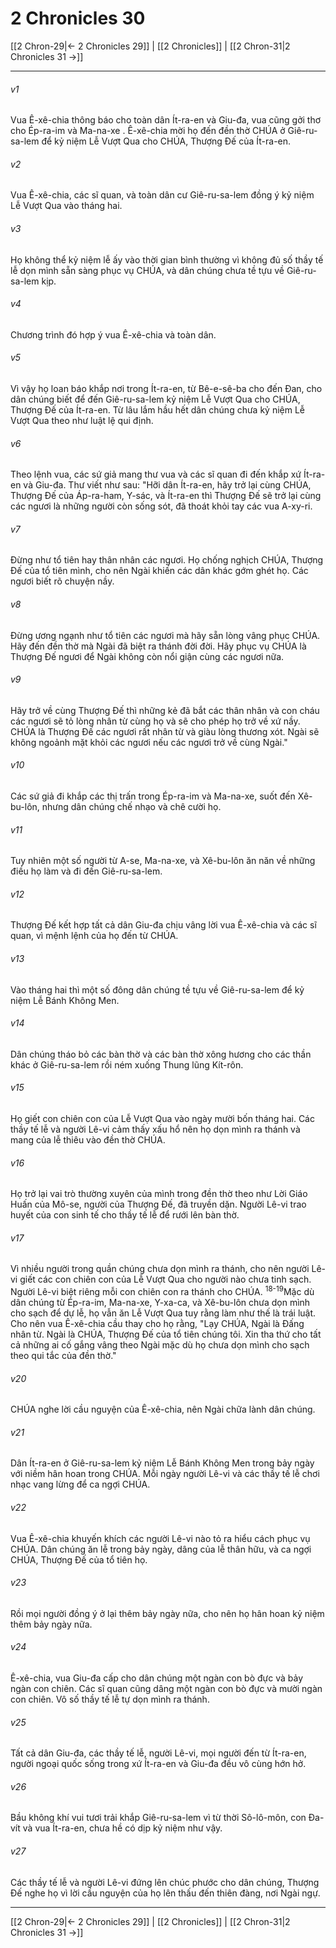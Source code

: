 # 2 Chronicles 30

[[2 Chron-29|← 2 Chronicles 29]] | [[2 Chronicles]] | [[2 Chron-31|2 Chronicles 31 →]]
***



###### v1 
Vua Ê-xê-chia thông báo cho toàn dân Ít-ra-en và Giu-đa, vua cũng gởi thơ cho Ép-ra-im và Ma-na-xe . Ê-xê-chia mời họ đến đền thờ CHÚA ở Giê-ru-sa-lem để kỷ niệm Lễ Vượt Qua cho CHÚA, Thượng Đế của Ít-ra-en. 

###### v2 
Vua Ê-xê-chia, các sĩ quan, và toàn dân cư Giê-ru-sa-lem đồng ý kỷ niệm Lễ Vượt Qua vào tháng hai. 

###### v3 
Họ không thể kỷ niệm lễ ấy vào thời gian bình thường vì không đủ số thầy tế lễ dọn mình sẵn sàng phục vụ CHÚA, và dân chúng chưa tề tựu về Giê-ru-sa-lem kịp. 

###### v4 
Chương trình đó hợp ý vua Ê-xê-chia và toàn dân. 

###### v5 
Vì vậy họ loan báo khắp nơi trong Ít-ra-en, từ Bê-e-sê-ba cho đến Đan, cho dân chúng biết để đến Giê-ru-sa-lem kỷ niệm Lễ Vượt Qua cho CHÚA, Thượng Đế của Ít-ra-en. Từ lâu lắm hầu hết dân chúng chưa kỷ niệm Lễ Vượt Qua theo như luật lệ qui định. 

###### v6 
Theo lệnh vua, các sứ giả mang thư vua và các sĩ quan đi đến khắp xứ Ít-ra-en và Giu-đa. Thư viết như sau: "Hỡi dân Ít-ra-en, hãy trở lại cùng CHÚA, Thượng Đế của Áp-ra-ham, Y-sác, và Ít-ra-en thì Thượng Đế sẽ trở lại cùng các ngươi là những người còn sống sót, đã thoát khỏi tay các vua A-xy-ri. 

###### v7 
Đừng như tổ tiên hay thân nhân các ngươi. Họ chống nghịch CHÚA, Thượng Đế của tổ tiên mình, cho nên Ngài khiến các dân khác gớm ghét họ. Các ngươi biết rõ chuyện nầy. 

###### v8 
Đừng ương ngạnh như tổ tiên các ngươi mà hãy sẵn lòng vâng phục CHÚA. Hãy đến đền thờ mà Ngài đã biệt ra thánh đời đời. Hãy phục vụ CHÚA là Thượng Đế ngươi để Ngài không còn nổi giận cùng các ngươi nữa. 

###### v9 
Hãy trở về cùng Thượng Đế thì những kẻ đã bắt các thân nhân và con cháu các ngươi sẽ tỏ lòng nhân từ cùng họ và sẽ cho phép họ trở về xứ nầy. CHÚA là Thượng Đế các ngươi rất nhân từ và giàu lòng thương xót. Ngài sẽ không ngoảnh mặt khỏi các ngươi nếu các ngươi trở về cùng Ngài." 

###### v10 
Các sứ giả đi khắp các thị trấn trong Ép-ra-im và Ma-na-xe, suốt đến Xê-bu-lôn, nhưng dân chúng chế nhạo và chê cười họ. 

###### v11 
Tuy nhiên một số người từ A-se, Ma-na-xe, và Xê-bu-lôn ăn năn về những điều họ làm và đi đến Giê-ru-sa-lem. 

###### v12 
Thượng Đế kết hợp tất cả dân Giu-đa chịu vâng lời vua Ê-xê-chia và các sĩ quan, vì mệnh lệnh của họ đến từ CHÚA. 

###### v13 
Vào tháng hai thì một số đông dân chúng tề tựu về Giê-ru-sa-lem để kỷ niệm Lễ Bánh Không Men. 

###### v14 
Dân chúng tháo bỏ các bàn thờ và các bàn thờ xông hương cho các thần khác ở Giê-ru-sa-lem rồi ném xuống Thung lũng Kít-rôn. 

###### v15 
Họ giết con chiên con của Lễ Vượt Qua vào ngày mười bốn tháng hai. Các thầy tế lễ và người Lê-vi cảm thấy xấu hổ nên họ dọn mình ra thánh và mang của lễ thiêu vào đền thờ CHÚA. 

###### v16 
Họ trở lại vai trò thường xuyên của mình trong đền thờ theo như Lời Giáo Huấn của Mô-se, người của Thượng Đế, đã truyền dặn. Người Lê-vi trao huyết của con sinh tế cho thầy tế lễ để rưới lên bàn thờ. 

###### v17 
Vì nhiều người trong quần chúng chưa dọn mình ra thánh, cho nên người Lê-vi giết các con chiên con của Lễ Vượt Qua cho người nào chưa tinh sạch. Người Lê-vi biệt riêng mỗi con chiên con ra thánh cho CHÚA. <sup class="versenum">18-19</sup>Mặc dù dân chúng từ Ép-ra-im, Ma-na-xe, Y-xa-ca, và Xê-bu-lôn chưa dọn mình cho sạch để dự lễ, họ vẫn ăn Lễ Vượt Qua tuy rằng làm như thế là trái luật. Cho nên vua Ê-xê-chia cầu thay cho họ rằng, "Lạy CHÚA, Ngài là Đấng nhân từ. Ngài là CHÚA, Thượng Đế của tổ tiên chúng tôi. Xin tha thứ cho tất cả những ai cố gắng vâng theo Ngài mặc dù họ chưa dọn mình cho sạch theo qui tắc của đền thờ." 

###### v20 
CHÚA nghe lời cầu nguyện của Ê-xê-chia, nên Ngài chữa lành dân chúng. 

###### v21 
Dân Ít-ra-en ở Giê-ru-sa-lem kỷ niệm Lễ Bánh Không Men trong bảy ngày với niềm hân hoan trong CHÚA. Mỗi ngày người Lê-vi và các thầy tế lễ chơi nhạc vang lừng để ca ngợi CHÚA. 

###### v22 
Vua Ê-xê-chia khuyến khích các người Lê-vi nào tỏ ra hiểu cách phục vụ CHÚA. Dân chúng ăn lễ trong bảy ngày, dâng của lễ thân hữu, và ca ngợi CHÚA, Thượng Đế của tổ tiên họ. 

###### v23 
Rồi mọi người đồng ý ở lại thêm bảy ngày nữa, cho nên họ hân hoan kỷ niệm thêm bảy ngày nữa. 

###### v24 
Ê-xê-chia, vua Giu-đa cấp cho dân chúng một ngàn con bò đực và bảy ngàn con chiên. Các sĩ quan cũng dâng một ngàn con bò đực và mười ngàn con chiên. Vô số thầy tế lễ tự dọn mình ra thánh. 

###### v25 
Tất cả dân Giu-đa, các thầy tế lễ, người Lê-vi, mọi người đến từ Ít-ra-en, người ngoại quốc sống trong xứ Ít-ra-en và Giu-đa đều vô cùng hớn hở. 

###### v26 
Bầu không khí vui tươi trải khắp Giê-ru-sa-lem vì từ thời Sô-lô-môn, con Đa-vít và vua Ít-ra-en, chưa hề có dịp kỷ niệm như vậy. 

###### v27 
Các thầy tế lễ và người Lê-vi đứng lên chúc phước cho dân chúng, Thượng Đế nghe họ vì lời cầu nguyện của họ lên thấu đến thiên đàng, nơi Ngài ngự.

***
[[2 Chron-29|← 2 Chronicles 29]] | [[2 Chronicles]] | [[2 Chron-31|2 Chronicles 31 →]]
